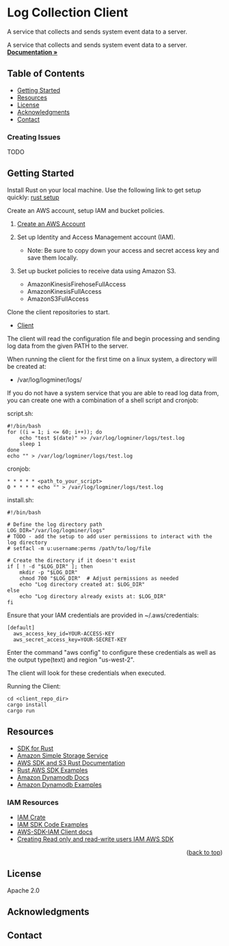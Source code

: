 <a name="readme-top"></a>

# Log Collection Client 

A service that collects and sends system event data to a server.

  <p align="left">
    A service that collects and sends system event data to a server.
    <br />
    <a href="https://securitylogminer-doc-repo.readthedocs.io/"><strong>Documentation »</strong></a>
    <br />
  
## Table of Contents

- [Getting Started](#getting-started)
- [Resources](#resources)
- [License](#license)
- [Acknowledgments](#acknowledgments)
- [Contact](#contact)

### Creating Issues
TODO

## Getting Started
Install Rust on your local machine. Use the following link to get setup quickly:
[rust setup](https://www.rust-lang.org/tools/install)

Create an AWS account, setup IAM and bucket policies.
1. [Create an AWS Account](https://portal.aws.amazon.com/billing/signup#/start/email)

2. Set up Identity and Access Management account (IAM).
    - Note: Be sure to copy down your access and secret access key and save them locally.

3. Set up bucket policies to receive data using Amazon S3.
    - AmazonKinesisFirehoseFullAccess
    - AmazonKinesisFullAccess
    - AmazonS3FullAccess

Clone the client repositories to start.
- [Client](https://github.com/SecurityLogMiner/log-collection-client)

The client will read the configuration file and begin processing and sending 
log data from the given PATH to the server.

When running the client for the first time on a linux system, a directory will 
be created at:
- /var/log/logminer/logs/

If you do not have a system service that you are able to read log data from, you
can create one with a combination of a shell script and cronjob:

script.sh:
```
#!/bin/bash
for ((i = 1; i <= 60; i++)); do
    echo "test $(date)" >> /var/log/logminer/logs/test.log
    sleep 1
done
echo "" > /var/log/logminer/logs/test.log
```

cronjob:
```
* * * * * <path_to_your_script>
0 * * * * echo "" > /var/log/logminer/logs/test.log
```

install.sh:
```
#!/bin/bash

# Define the log directory path
LOG_DIR="/var/log/logminer/logs"
# TODO - add the setup to add user permissions to interact with the log directory
# setfacl -m u:username:perms /path/to/log/file

# Create the directory if it doesn't exist
if [ ! -d "$LOG_DIR" ]; then
    mkdir -p "$LOG_DIR"
    chmod 700 "$LOG_DIR"  # Adjust permissions as needed
    echo "Log directory created at: $LOG_DIR"
else
    echo "Log directory already exists at: $LOG_DIR"
fi
```

Ensure that your IAM credentials are provided in ~/.aws/credentials:
```
[default] 
  aws_access_key_id=YOUR-ACCESS-KEY
  aws_secret_access_key=YOUR-SECRET-KEY
```
Enter the command "aws config" to configure these credentials as well as the output type(text) and region "us-west-2".

The client will look for these credentials when executed.

Running the Client:
```
cd <client_repo_dir>
cargo install
cargo run
```

## Resources
- [SDK for Rust](https://docs.aws.amazon.com/sdk-for-rust/latest/dg/using.html)
- [Amazon Simple Storage Service](https://docs.aws.amazon.com/AmazonS3/latest/userguide/Welcome.html)
- [AWS SDK and S3 Rust Documentation](https://docs.rs/aws-sdk-s3/latest/aws_sdk_s3/index.html)
- [Rust AWS SDK Examples](https://github.com/awslabs/aws-sdk-rust/tree/main/examples/examples/s3)
- [Amazon Dynamodb Docs](https://docs.aws.amazon.com/amazondynamodb/latest/developerguide/GettingStarted.html)
- [Amazon Dynamodb Examples](https://github.com/awsdocs/aws-doc-sdk-examples/tree/main/rustv1/examples/dynamodb#code-examples)

### IAM Resources
- [IAM Crate](https://docs.rs/aws-iam/latest/aws_iam/)
- [IAM SDK Code Examples](https://docs.aws.amazon.com/IAM/latest/UserGuide/service_code_examples_iam.html)
- [AWS-SDK-IAM Client docs](https://docs.rs/aws-sdk-iam/latest/aws_sdk_iam/client/struct.Client.html)
- [Creating Read only and read-write users IAM AWS SDK](https://docs.aws.amazon.com/IAM/latest/UserGuide/iam_example_iam_Scenario_UserPolicies_section.html)
<p align="right">(<a href="#readme-top">back to top</a>)</p>

## License
Apache 2.0

## Acknowledgments

## Contact

